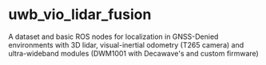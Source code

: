 # uwb_vio_lidar_fusion
A dataset and basic ROS nodes for localization in GNSS-Denied environments with 3D lidar, visual-inertial odometry (T265 camera) and ultra-wideband modules (DWM1001 with Decawave's and custom firmware)
